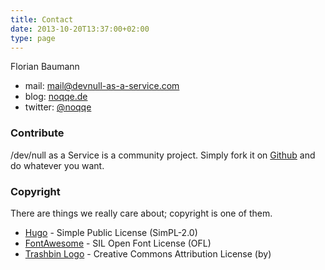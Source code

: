 ```yaml
---
title: Contact
date: 2013-10-20T13:37:00+02:00
type: page
---
```


Florian Baumann

* mail: mail@devnull-as-a-service.com
* blog: [noqqe.de](http://noqqe.de)
* twitter: [@noqqe](http://twitter.com/noqqe)

<script id='fbvugrx'>(function(i){var f,s=document.getElementById(i);f=document.createElement('iframe');f.src='//api.flattr.com/button/view/?uid=noqqe&title=devnull-as-a-service.com&button=compact&url=http%3A%2F%2Fdevnull-as-a-service.com';f.title='Flattr';f.height=20;f.width=110;f.style.borderWidth=0;s.parentNode.insertBefore(f,s);})('fbvugrx');</script>

### Contribute

/dev/null as a Service is a community project. Simply fork it on
[Github](https://github.com/noqqe/devnull-as-a-service)
and do whatever you want.

### Copyright

There are things we really care about; copyright is one of them.

* [Hugo](http://gohugo.io) - Simple Public License (SimPL-2.0)
* [FontAwesome](http://fontawesome.io) - SIL Open Font License (OFL)
* [Trashbin Logo](http://findicons.com/icon/158568/trash_recyclebin_empty_closed) - Creative Commons Attribution License (by)

